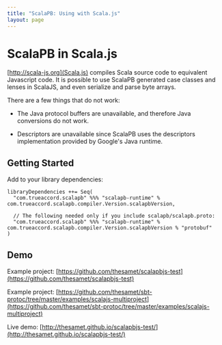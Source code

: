 ```yaml
---
title: "ScalaPB: Using with Scala.js"
layout: page
---
```


# ScalaPB in Scala.js

[http://scala-js.org](Scala.js) compiles Scala source code to equivalent
Javascript code.  It is possible to use ScalaPB generated case classes and
lenses in ScalaJS, and even serialize and parse byte arrays.

There are a few things that do not work:

- The Java protocol buffers are unavailable, and therefore Java conversions do not work.

- Descriptors are unavailable since ScalaPB uses the descriptors
  implementation provided by Google's Java runtime.

## Getting Started

Add to your library dependencies:

    libraryDependencies ++= Seq(
      "com.trueaccord.scalapb" %%% "scalapb-runtime" % com.trueaccord.scalapb.compiler.Version.scalapbVersion,

      // The following needed only if you include scalapb/scalapb.proto:
      "com.trueaccord.scalapb" %%% "scalapb-runtime" % com.trueaccord.scalapb.compiler.Version.scalapbVersion % "protobuf"
    )

## Demo

Example project: [https://github.com/thesamet/scalapbjs-test](https://github.com/thesamet/scalapbjs-test)

Example project: [https://github.com/thesamet/sbt-protoc/tree/master/examples/scalajs-multiproject](https://github.com/thesamet/sbt-protoc/tree/master/examples/scalajs-multiproject)

Live demo: [http://thesamet.github.io/scalapbjs-test/](http://thesamet.github.io/scalapbjs-test/)

